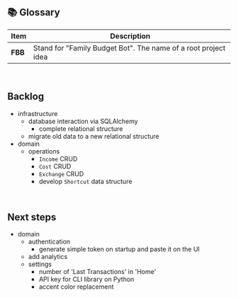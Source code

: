 ## 📚 Glossary

| Item    | Description                                                    |
| ------- | -------------------------------------------------------------- |
| **FBB** | Stand for "Family Budget Bot". The name of a root project idea |

<br>

## Backlog

- infrastructure
  - database interaction via SQLAlchemy
    - complete relational structure
  - migrate old data to a new relational structure
- domain
  - operations
    - `Income` CRUD
    - `Cost` CRUD
    - `Exchange` CRUD
    - develop `Shortcut` data structure

<br>

## Next steps

- domain
  - authentication
    - generate simple token on startup and paste it on the UI
  - add analytics
  - settings
    - number of 'Last Transactions' in 'Home'
    - API key for CLI library on Python
    - accent color replacement
